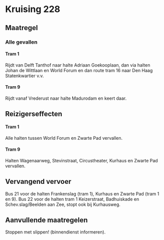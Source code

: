 # Kruising 228 
## Maatregel
### Alle gevallen

#### Tram 1
Rijdt van Delft Tanthof naar halte Adriaan Goekooplaan, dan via halten Johan de Wittlaan en World Forum en dan route tram 16 naar Den Haag Statenkwartier v.v.

#### Tram 9
Rijdt vanaf Vrederust naar halte Madurodam en keert daar.

## Reizigerseffecten

#### Tram 1
Alle halten tussen World Forum en Zwarte Pad vervallen.

#### Tram 9
Halten Wagenaarweg, Stevinstraat, Circustheater, Kurhaus en Zwarte Pad vervallen.

## Vervangend vervoer
Bus 21 voor de halten Frankenslag (tram 1), Kurhaus en Zwarte Pad (tram 1 en 9). 
Bus 22 voor de halten tram 1 Keizerstraat, Badhuiskade en Schev.slag/Beelden aan Zee, stopt ook bij Kurhausweg. 

## Aanvullende maatregelen
Stoppen met  slippen! (binnendienst informeren).
